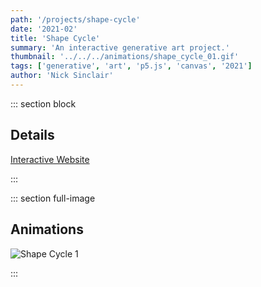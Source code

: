 ```yaml
---
path: '/projects/shape-cycle'
date: '2021-02'
title: 'Shape Cycle'
summary: 'An interactive generative art project.'
thumbnail: '../../../animations/shape_cycle_01.gif'
tags: ['generative', 'art', 'p5.js', 'canvas', '2021']
author: 'Nick Sinclair'
---
```


::: section block

## Details

[Interactive Website](https://nicksinclair.github.io/shape-cycle)

:::

::: section full-image

## Animations

![Shape Cycle 1](../../../animations/shape_cycle_01.gif)

:::
